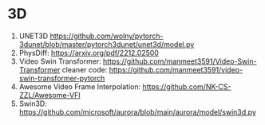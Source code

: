 # 3D

1. UNET3D https://github.com/wolny/pytorch-3dunet/blob/master/pytorch3dunet/unet3d/model.py
2. PhysDiff: https://arxiv.org/pdf/2212.02500
3. Video Swin Transformer: https://github.com/manmeet3591/Video-Swin-Transformer cleaner code: https://github.com/manmeet3591/video-swin-transformer-pytorch
4. Awesome Video Frame Interpolation: https://github.com/NK-CS-ZZL/Awesome-VFI
5. Swin3D: https://github.com/microsoft/aurora/blob/main/aurora/model/swin3d.py
